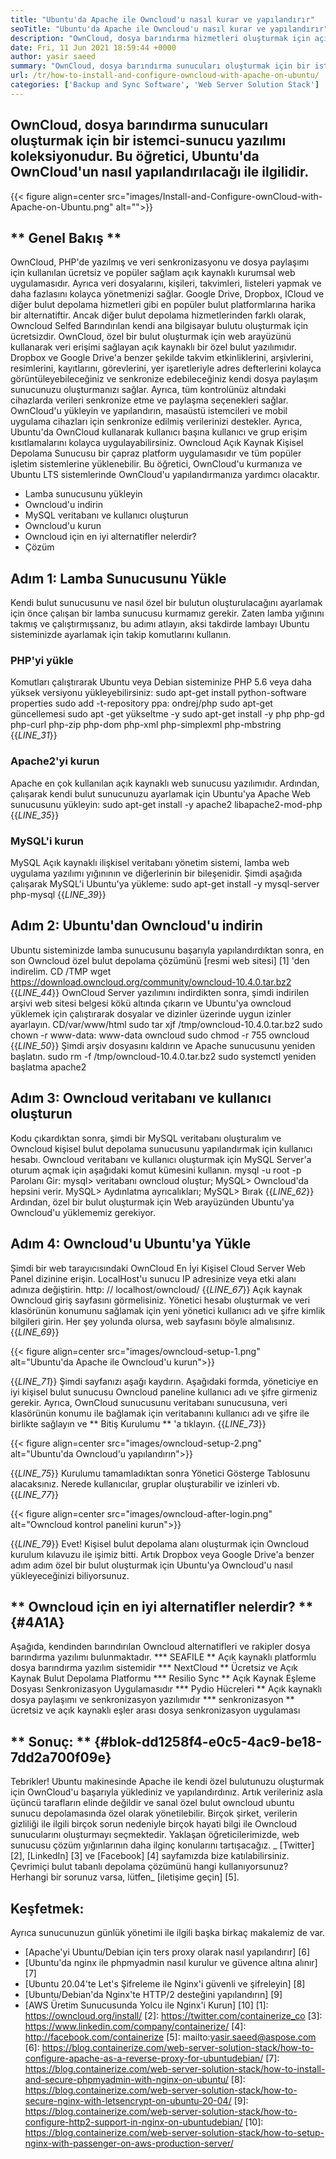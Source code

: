 ```yaml
---
title: "Ubuntu'da Apache ile Owncloud'u nasıl kurar ve yapılandırır" 
seoTitle: "Ubuntu'da Apache ile Owncloud'u nasıl kurar ve yapılandırır" 
description: "OwnCloud, dosya barındırma hizmetleri oluşturmak için açık kaynaklı istemci-sunucu yazılımıdır. Bu öğreticide, OwnCloud'u Ubuntu'ya nasıl kuracağınızı ve yapılandıracağınızı öğreneceğiz" 
date: Fri, 11 Jun 2021 18:59:44 +0000
author: yasir saeed
summary: "OwnCloud, dosya barındırma sunucuları oluşturmak için bir istemci-sunucu yazılımı koleksiyonudur. Bu öğretici, Ubuntu'da OwnCloud'un nasıl yapılandırılacağı ile ilgilidir." 
url: /tr/how-to-install-and-configure-owncloud-with-apache-on-ubuntu/
categories: ['Backup and Sync Software', 'Web Server Solution Stack']
---
```


## OwnCloud, dosya barındırma sunucuları oluşturmak için bir istemci-sunucu yazılımı koleksiyonudur. Bu öğretici, Ubuntu'da OwnCloud'un nasıl yapılandırılacağı ile ilgilidir.

{{< figure align=center src="images/Install-and-Configure-ownCloud-with-Apache-on-Ubuntu.png" alt="">}}


## ** Genel Bakış **
OwnCloud, PHP'de yazılmış ve veri senkronizasyonu ve dosya paylaşımı için kullanılan ücretsiz ve popüler sağlam açık kaynaklı kurumsal web uygulamasıdır. Ayrıca veri dosyalarını, kişileri, takvimleri, listeleri yapmak ve daha fazlasını kolayca yönetmenizi sağlar. Google Drive, Dropbox, ICloud ve diğer bulut depolama hizmetleri gibi en popüler bulut platformlarına harika bir alternatiftir. Ancak diğer bulut depolama hizmetlerinden farklı olarak, Owncloud Selfed Barındırılan kendi ana bilgisayar bulutu oluşturmak için ücretsizdir.
OwnCloud, özel bir bulut oluşturmak için web arayüzünü kullanarak veri erişimi sağlayan açık kaynaklı bir özel bulut yazılımıdır. Dropbox ve Google Drive'a benzer şekilde takvim etkinliklerini, arşivlerini, resimlerini, kayıtlarını, görevlerini, yer işaretleriyle adres defterlerini kolayca görüntüleyebileceğiniz ve senkronize edebileceğiniz kendi dosya paylaşım sunucunuzu oluşturmanızı sağlar. Ayrıca, tüm kontrolünüz altındaki cihazlarda verileri senkronize etme ve paylaşma seçenekleri sağlar. OwnCloud'u yükleyin ve yapılandırın, masaüstü istemcileri ve mobil uygulama cihazları için senkronize edilmiş verilerinizi destekler. Ayrıca, Ubuntu'da OwnCloud kullanarak kullanıcı başına kullanıcı ve grup erişim kısıtlamalarını kolayca uygulayabilirsiniz. Owncloud Açık Kaynak Kişisel Depolama Sunucusu bir çapraz platform uygulamasıdır ve tüm popüler işletim sistemlerine yüklenebilir.
Bu öğretici, OwnCloud'u kurmanıza ve Ubuntu LTS sistemlerinde OwnCloud'u yapılandırmanıza yardımcı olacaktır.
  * Lamba sunucusunu yükleyin
  * Owncloud'u indirin
  * MySQL veritabanı ve kullanıcı oluşturun
  * Owncloud'u kurun
  * Owncloud için en iyi alternatifler nelerdir?
  * Çözüm

## Adım 1: Lamba Sunucusunu Yükle
Kendi bulut sunucusunu ve nasıl özel bir bulutun oluşturulacağını ayarlamak için önce çalışan bir lamba sunucusu kurmamız gerekir. Zaten lamba yığınını takmış ve çalıştırmışsanız, bu adımı atlayın, aksi takdirde lambayı Ubuntu sisteminizde ayarlamak için takip komutlarını kullanın.

### PHP'yi yükle
Komutları çalıştırarak Ubuntu veya Debian sisteminize PHP 5.6 veya daha yüksek versiyonu yükleyebilirsiniz:
sudo apt-get install python-software properties
sudo add -t-repository ppa: ondrej/php
sudo apt-get güncellemesi
sudo apt -get yükseltme -y
sudo apt-get install -y php php-gd php-curl php-zip php-dom php-xml php-simplexml php-mbstring
{{_LINE_31_}}

### Apache2'yi kurun
Apache en çok kullanılan açık kaynaklı web sunucusu yazılımıdır. Ardından, çalışarak kendi bulut sunucunuzu ayarlamak için Ubuntu'ya Apache Web sunucusunu yükleyin:
sudo apt-get install -y apache2 libapache2-mod-php
{{_LINE_35_}}

### MySQL'i kurun
MySQL Açık kaynaklı ilişkisel veritabanı yönetim sistemi, lamba web uygulama yazılımı yığınının ve diğerlerinin bir bileşenidir. Şimdi aşağıda çalışarak MySQL'i Ubuntu'ya yükleme:
sudo apt-get install -y mysql-server php-mysql
{{_LINE_39_}}

## Adım 2: Ubuntu'dan Owncloud'u indirin
Ubuntu sisteminizde lamba sunucusunu başarıyla yapılandırdıktan sonra, en son Owncloud özel bulut depolama çözümünü [resmi web sitesi] [1] 'den indirelim.
CD /TMP
wget https://download.owncloud.org/community/owncloud-10.4.0.tar.bz2
{{_LINE_44_}}
OwnCloud Server yazılımını indirdikten sonra, şimdi indirilen arşivi web sitesi belgesi kökü altında çıkarın ve Ubuntu'ya owncloud yüklemek için çalıştırarak dosyalar ve dizinler üzerinde uygun izinler ayarlayın.
CD/var/www/html
sudo tar xjf /tmp/owncloud-10.4.0.tar.bz2
sudo chown -r www-data: www-data owncloud
sudo chmod -r 755 owncloud
{{_LINE_50_}}
Şimdi arşiv dosyasını kaldırın ve Apache sunucusunu yeniden başlatın.
sudo rm -f /tmp/owncloud-10.4.0.tar.bz2
sudo systemctl yeniden başlatma apache2

## Adım 3: Owncloud veritabanı ve kullanıcı oluşturun
Kodu çıkardıktan sonra, şimdi bir MySQL veritabanı oluşturalım ve Owncloud kişisel bulut depolama sunucusunu yapılandırmak için kullanıcı hesabı. Owncloud veritabanı ve kullanıcı oluşturmak için MySQL Server'a oturum açmak için aşağıdaki komut kümesini kullanın.
mysql -u root -p
Parolanı Gir:
mysql> veritabanı owncloud oluştur;
MySQL> Owncloud'da hepsini verir.
MySQL> Aydınlatma ayrıcalıkları;
MySQL> Bırak
{{_LINE_62_}}
Ardından, özel bir bulut oluşturmak için Web arayüzünden Ubuntu'ya Owncloud'u yüklememiz gerekiyor.

## Adım 4: Owncloud'u Ubuntu'ya Yükle
Şimdi bir web tarayıcısındaki OwnCloud En İyi Kişisel Cloud Server Web Panel dizinine erişin. LocalHost'u sunucu IP adresinize veya etki alanı adınıza değiştirin.
http: // localhost/owncloud/
{{_LINE_67_}}
Açık kaynak Owncloud giriş sayfasını görmelisiniz. Yönetici hesabı oluşturmak ve veri klasörünün konumunu sağlamak için yeni yönetici kullanıcı adı ve şifre kimlik bilgileri girin. Her şey yolunda olursa, web sayfasını böyle almalısınız.
{{_LINE_69_}}

{{< figure align=center src="images/owncloud-setup-1.png" alt="Ubuntu'da Apache ile Owncloud'u kurun">}}

{{_LINE_71_}}
Şimdi sayfanızı aşağı kaydırın. Aşağıdaki formda, yöneticiye en iyi kişisel bulut sunucusu Owncloud paneline kullanıcı adı ve şifre girmeniz gerekir. Ayrıca, OwnCloud sunucusunu veritabanı sunucusuna, veri klasörünün konumu ile bağlamak için veritabanını kullanıcı adı ve şifre ile birlikte sağlayın ve ** Bitiş Kurulumu ** 'a tıklayın.
{{_LINE_73_}}

{{< figure align=center src="images/owncloud-setup-2.png" alt="Ubuntu'da Owncloud'u yapılandırın">}}

{{_LINE_75_}}
Kurulumu tamamladıktan sonra Yönetici Gösterge Tablosunu alacaksınız. Nerede kullanıcılar, gruplar oluşturabilir ve izinleri vb.
{{_LINE_77_}}

{{< figure align=center src="images/owncloud-after-login.png" alt="Owncloud kontrol panelini kurun">}}

{{_LINE_79_}}
Evet! Kişisel bulut depolama alanı oluşturmak için Owncloud kurulum kılavuzu ile işimiz bitti. Artık Dropbox veya Google Drive'a benzer adım adım özel bir bulut oluşturmak için Ubuntu'ya Owncloud'u nasıl yükleyeceğinizi biliyorsunuz.

## ** Owncloud için en iyi alternatifler nelerdir? ** {#4A1A}
Aşağıda, kendinden barındırılan Owncloud alternatifleri ve rakipler dosya barındırma yazılımı bulunmaktadır.
  *** SEAFILE ** Açık kaynaklı platformlu dosya barındırma yazılım sistemidir
  *** NextCloud ** Ücretsiz ve Açık Kaynak Bulut Depolama Platformu
  *** Resilio Sync ** Açık Kaynak Eşleme Dosyası Senkronizasyon Uygulamasıdır
  *** Pydio Hücreleri ** Açık kaynaklı dosya paylaşımı ve senkronizasyon yazılımıdır
  *** senkronizasyon ** ücretsiz ve açık kaynaklı eşler arası dosya senkronizasyon uygulaması

## ** Sonuç: ** {#blok-dd1258f4-e0c5-4ac9-be18-7dd2a700f09e}
Tebrikler! Ubuntu makinesinde Apache ile kendi özel bulutunuzu oluşturmak için OwnCloud'u başarıyla yüklediniz ve yapılandırdınız. Artık verileriniz asla üçüncü tarafların elinde değildir ve sanal özel bulut owncloud ubuntu sunucu depolamasında özel olarak yönetilebilir. Birçok şirket, verilerin gizliliği ile ilgili birçok sorun nedeniyle birçok hayati bilgi ile Owncloud sunucularını oluşturmayı seçmektedir. Yaklaşan öğreticilerimizde, web sunucusu çözüm yığınlarının daha ilginç konularını tartışacağız.
_ [Twitter] [2], [LinkedIn] [3] ve [Facebook] [4] sayfamızda bize katılabilirsiniz. Çevrimiçi bulut tabanlı depolama çözümünü hangi kullanıyorsunuz? Herhangi bir sorunuz varsa, lütfen_ [iletişime geçin] [5].

## Keşfetmek:
Ayrıca sunucunuzun günlük yönetimi ile ilgili başka birkaç makalemiz de var.
  * [Apache'yi Ubuntu/Debian için ters proxy olarak nasıl yapılandırır] [6]
  * [Ubuntu'da nginx ile phpmyadmin nasıl kurulur ve güvence altına alınır] [7]
  * [Ubuntu 20.04'te Let's Şifreleme ile Nginx'i güvenli ve şifreleyin] [8]
  * [Ubuntu/Debian'da Nginx'te HTTP/2 desteğini yapılandırın] [9]
  * [AWS Üretim Sunucusunda Yolcu ile Nginx'i Kurun] [10]
[1]: https://owncloud.org/install/
[2]: https://twitter.com/containerize_co
[3]: https://www.linkedin.com/company/containerize/
[4]: http://facebook.com/containerize
[5]: mailto:yasir.saeed@aspose.com
[6]: https://blog.containerize.com/web-server-solution-stack/how-to-configure-apache-as-a-reverse-proxy-for-ubuntudebian/
[7]: https://blog.containerize.com/web-server-solution-stack/how-to-install-and-secure-phpmyadmin-with-nginx-on-ubuntu/
[8]: https://blog.containerize.com/web-server-solution-stack/how-to-secure-nginx-with-letsencrypt-on-ubuntu-20-04/
[9]: https://blog.containerize.com/web-server-solution-stack/how-to-configure-http2-support-in-nginx-on-ubuntudebian/
[10]: https://blog.containerize.com/web-server-solution-stack/how-to-setup-nginx-with-passenger-on-aws-production-server/
